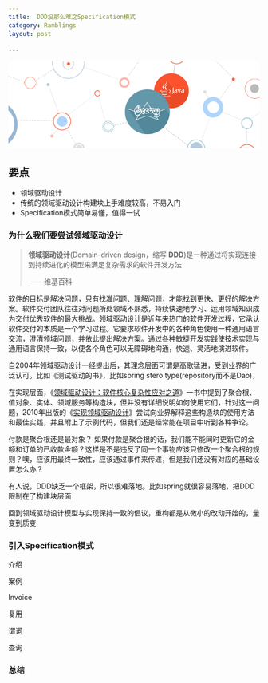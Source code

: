 ```yaml
---
title:  DDD没那么难之Specification模式
category: Ramblings
layout: post

---
```


![header](/images/src-test-groovy/groovy-java.png)    



## 要点

- 领域驱动设计
- 传统的领域驱动设计构建块上手难度较高，不易入门
- Specification模式简单易懂，值得一试

### 为什么我们要尝试领域驱动设计

> **领域驱动设计**(Domain-driven design，缩写 **DDD**)是一种通过将实现连接到持续进化的模型来满足复杂需求的软件开发方法
>
> ​																				——维基百科

软件的目标是解决问题，只有找准问题、理解问题，才能找到更快、更好的解决方案。软件交付团队往往对问题所处领域不熟悉，持续快速地学习、运用领域知识成为交付优秀软件的最大挑战。领域驱动设计是近年来热门的软件开发过程，它承认软件交付的本质是一个学习过程。它要求软件开发中的各种角色使用一种通用语言交流，澄清领域问题，并依此提出解决方案。通过各种敏捷开发实践使技术实现与通用语言保持一致，以便各个角色可以无障碍地沟通，快速、灵活地演进软件。

自2004年领域驱动设计一经提出后，其理念层面可谓是高歌猛进，受到业界的广泛认可。比如《测试驱动的书》，比如spring stero type(repository而不是Dao)，



在实现层面，《[领域驱动设计：软件核心复杂性应对之道](https://www.amazon.cn/%E9%A2%86%E5%9F%9F%E9%A9%B1%E5%8A%A8%E8%AE%BE%E8%AE%A1-%E8%BD%AF%E4%BB%B6%E6%A0%B8%E5%BF%83%E5%A4%8D%E6%9D%82%E6%80%A7%E5%BA%94%E5%AF%B9%E4%B9%8B%E9%81%93-%E5%9F%83%E6%96%87%E6%96%AF/dp/B004BA21U2?ie=UTF8&*Version*=1&*entries*=0)》一书中提到了聚合根、值对象、实体、领域服务等构造块，但并没有详细说明如何使用它们，针对这一问题，2010年出版的《[实现领域驱动设计](https://book.douban.com/subject/25844633/)》尝试向业界解释这些构造块的使用方法和最佳实践，并且附上了示例代码，但我们还是经常能在项目中听到各种争论。



付款是聚合根还是最对象？
如果付款是聚合根的话，我们能不能同时更新它的金额和订单的已收款金额？这样是不是违反了同一个事物应该只修改一个聚合根的规则？噢，应该用最终一致性，应该通过事件来传递，但是我们还没有对应的基础设置怎么办？



有人说，DDD缺乏一个框架，所以很难落地。比如spring就很容易落地，把DDD限制在了构建块层面



回到领域驱动设计模型与实现保持一致的倡议，重构都是从微小的改动开始的，量变到质变



### 引入Specification模式

介绍



案例

Invoice

复用

谓词

查询



### 总结





